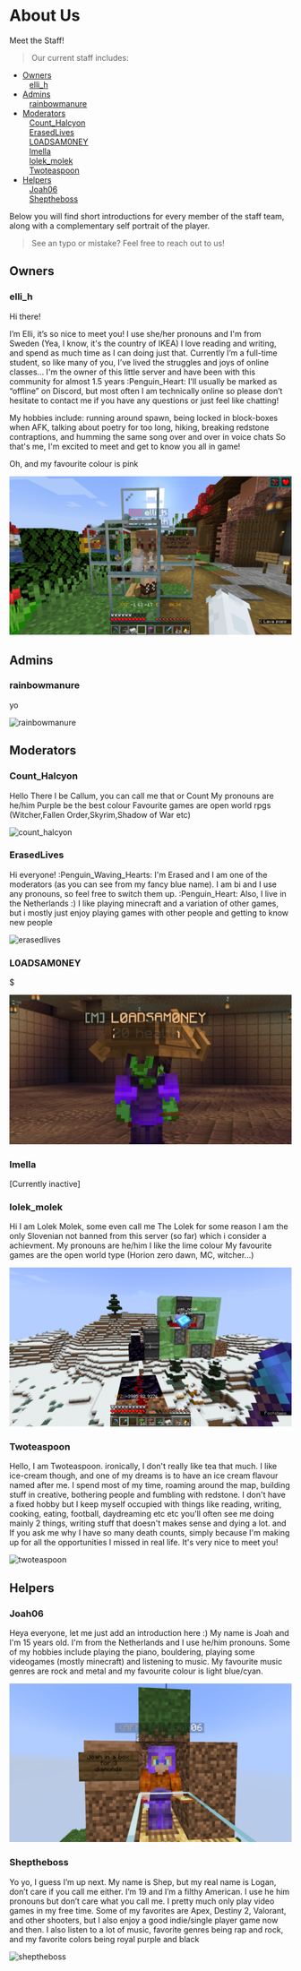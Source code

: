 # About Us

Meet the Staff!
> Our current staff includes:

+ [Owners](#owners)<br/>
&nbsp;&nbsp; [elli_h](#elli_h)<br/>
+ [Admins](#admins)<br/>
&nbsp;&nbsp; [rainbowmanure](#rainbowmanure)<br/>
+ [Moderators](#moderators)<br/>
&nbsp;&nbsp; [Count_Halcyon](#count_halcyon)<br/>
&nbsp;&nbsp; [ErasedLives](#erasedlives)<br/>
&nbsp;&nbsp; [L0ADSAM0NEY](#l0adsam0ney)<br/>
&nbsp;&nbsp; [lmella](#lmella)<br/>
&nbsp;&nbsp; [lolek_molek](#lolek_molek)<br/>
&nbsp;&nbsp; [Twoteaspoon](#twoteaspoon)<br/>
+ [Helpers](#helpers)<br/>
&nbsp;&nbsp; [Joah06](#joah06)<br/>
&nbsp;&nbsp; [Sheptheboss](#sheptheboss)<br/>

Below you will find short introductions for every member of the staff team, along with a complementary self portrait of the player.
> See an typo or mistake? Feel free to reach out to us!

## Owners
### elli_h
Hi there! 

I’m Elli, it’s so nice to meet you!
I use she/her pronouns and I'm from Sweden (Yea, I know, it's the country of IKEA) I love reading and writing, and spend as much time as I can doing just that. Currently I’m a full-time student, so like many of you, I’ve lived the struggles and joys of online classes...
I'm the owner of this little server and have been with this community for almost 1.5 years :Penguin_Heart: I'll usually be marked as “offline” on Discord, but most often I am technically online so please don’t hesitate to contact me if you have any questions or just feel like chatting! 

My hobbies include: running around spawn, being locked in block-boxes when AFK, talking about poetry for too long, hiking, breaking redstone contraptions, and humming the same song over and over in voice chats
So that's me, I'm excited to meet and get to know you all in game! 

Oh, and my favourite colour is pink

![elli_h](https://github.com/NewHorizonsMC/.github/blob/main/lib/screenshots/staffPortraits/elli_h.png)

## Admins
### rainbowmanure
yo

![rainbowmanure](https://github.com/NewHorizonsMC/.github/blob/main/lib/screenshots/staffPortraits/rainbowmanure.png)

## Moderators
### Count_Halcyon
Hello There
I be Callum, you can call me that or Count
My pronouns are he/him
Purple be the best colour
Favourite games are open world rpgs (Witcher,Fallen Order,Skyrim,Shadow of War etc)

![count_halcyon](https://github.com/NewHorizonsMC/.github/blob/main/lib/screenshots/staffPortraits/count_haclyon.png)

### ErasedLives
Hi everyone! :Penguin_Waving_Hearts: 
I'm Erased and I am one of the moderators (as you can see from my fancy blue name).
I am bi and I use any pronouns, so feel free to switch them up. :Penguin_Heart: 
Also, I live in the Netherlands :)
I like playing minecraft and a variation of other games, but i mostly just enjoy playing games with other people and getting to know new people

![erasedlives](https://github.com/NewHorizonsMC/.github/blob/main/lib/screenshots/staffPortraits/erasedlives.png)

### L0ADSAM0NEY
$

![l0adsam0ney](https://github.com/NewHorizonsMC/.github/blob/main/lib/screenshots/staffPortraits/l0adsam0ney.png)

### lmella
\[Currently inactive\]

### lolek_molek
Hi
I am Lolek Molek, some even call me The Lolek for some reason 
I am the only Slovenian not banned from this server (so far) which i consider a achievment.
My pronouns are he/him
I like the lime colour
My favourite games are the open world type (Horion zero dawn, MC, witcher...)

![lolek_molek](https://github.com/NewHorizonsMC/.github/blob/main/lib/screenshots/staffPortraits/lolek_molek.png)

### Twoteaspoon
Hello,
I am Twoteaspoon.
ironically, I don't really like tea that much.
I like ice-cream though, and one of my dreams is to have an ice cream flavour named after me.
I spend most of my time, roaming around the map, building stuff in creative, bothering people and fumbling with redstone.
I don't have a fixed hobby but I keep myself occupied with things like reading, writing, cooking, eating, football, daydreaming etc etc
you'll often see me doing mainly 2 things, writing stuff that doesn't makes sense and dying a lot.
and If you ask me why I have so many death counts,
simply because I'm making up for all the opportunities I missed in real life.
It's very nice to meet you! 

![twoteaspoon](https://github.com/NewHorizonsMC/.github/blob/main/lib/screenshots/staffPortraits/twoteaspoon.png)

## Helpers
### Joah06
Heya everyone, let me just add an introduction here :)
My name is Joah and I'm 15 years old. I'm from the Netherlands and I use he/him pronouns. 
Some of my hobbies include playing the piano, bouldering, playing some videogames (mostly minecraft) and listening to music. My favourite music genres are rock and metal and my favourite colour is light blue/cyan.

![joah06](https://github.com/NewHorizonsMC/.github/blob/main/lib/screenshots/staffPortraits/joah06.png)

### Sheptheboss
Yo yo, I guess I’m up next. My name is Shep, but my real name is Logan, don’t care if you call me either. 
I’m 19 and I’m a filthy American. I use he him pronouns but don’t care what you call me.
I pretty much only play video games in my free time. Some of my favorites are Apex, Destiny 2, Valorant, and other shooters, but I also enjoy a good indie/single player game now and then.
I also listen to a lot of music, favorite genres being rap and rock, and my favorite colors being royal purple and black

![sheptheboss](https://github.com/NewHorizonsMC/.github/blob/main/lib/screenshots/staffPortraits/sheptheboss.png)

